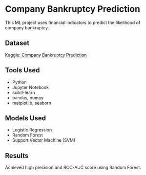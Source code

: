 # Company Bankruptcy Prediction
This ML project uses financial indicators to predict the likelihood of company bankruptcy.
## Dataset
[Kaggle: Company Bankruptcy Prediction](https://www.kaggle.com/datasets/fedesoriano/company-bankruptcy-prediction)
## Tools Used
- Python
- Jupyter Notebook
- scikit-learn
- pandas, numpy
- matplotlib, seaborn
## Models Used
- Logistic Regression
- Random Forest
- Support Vector Machine (SVM)
## Results
Achieved high precision and ROC-AUC score using Random Forest.
